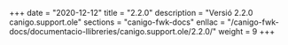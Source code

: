 +++
date        = "2020-12-12"
title       = "2.2.0"
description = "Versió 2.2.0 canigo.support.ole"
sections    = "canigo-fwk-docs"
enllac		= "/canigo-fwk-docs/documentacio-llibreries/canigo.support.ole/2.2.0/"
weight		= 9
+++
